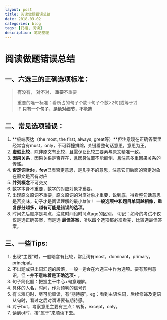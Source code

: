 ```yaml
---
layout: post
title: 阅读做题错误总结
date: 2018-03-02
categories: blog
tags: [托福, 阅读]
description: 笔记整理
---
```

# 阅读做题错误总结
## 一、六选三的正确选项标准：
> **有**没有， **对**不对， **重要**不重要  
>   
> 重要的唯一标准：看所占的句子个数→句子个数\>2句(或等于2)  
>                                 IF **只有一个句子，是绝对细节，不能选**

## 二、常见选项错误：
1. **极端表达（the most, the first, always, great等）**但注意现在正确答案里经常含有must，only，不可莽撞排除，关键看整句话意思，意思为王。
2. **虚假比较**，除非原文有比较，且需保证比较三要素与原文精准一致。
3. **因果关系**，因果关系是否存在，且因果位置不能颠倒，且注意多重因果关系的传递。
4. **否定词little，few**已表否定意思，是几乎不的意思，注意它们后面的否定对象在原文是否有对应
5. **并列概念**不可交叉
6. 数字本身不重要，数字的对应对象才重要。
7. 出现原文原词不重要，原文原词的对应对象才重要，说到底，得看整句话意思是否变味，句子才是阅读理解的最小单位！ **一般选项中和题目单词越相像，重复部分越多，越有可能是错误的选项。**
8. 时间先后顺序是考点，注意时间段时间点ago的区别。
   切记：如今的考试不仅仅是选正确答案，而是选 **最佳答案**，所以四个选项都必须看完，比较选最佳答案。
   
## 三、一些Tips:
1. 出现“主要”时，一般暗含有比较，常见词有most，dominant，primary，principal。
2. 不出题或只出词汇题的段落，一般一定会在六选三中作为选项。要有预判意识，但 **~并不意味着是正确选项~** 。
3. 句子简化题：把握主干中心+句意理解。
4. 具体的人名，时间，作为预判的信号词
5. 有长难句时，尽可能顺读，有“期待感”。eg：看到主语名词，后续修饰及定语从句时，看过之后对谓语要有期待感。
6. 对于but，考察意思主要有三点：转折，except，only。
7. 读到of时，按“属于”来顺读下去。
